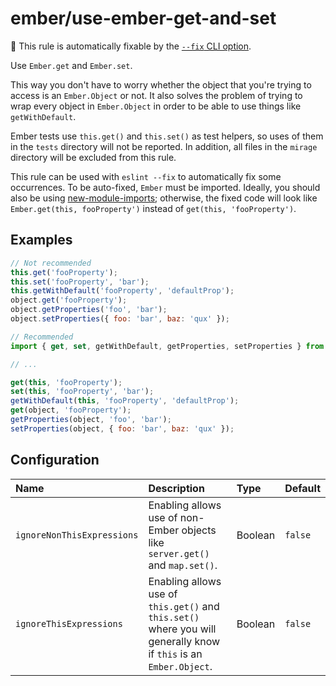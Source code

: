 # ember/use-ember-get-and-set

🔧 This rule is automatically fixable by the [`--fix` CLI option](https://eslint.org/docs/latest/user-guide/command-line-interface#--fix).

<!-- end auto-generated rule header -->

Use `Ember.get` and `Ember.set`.

This way you don't have to worry whether the object that you're trying to access is an `Ember.Object` or not. It also solves the problem of trying to wrap every object in `Ember.Object` in order to be able to use things like `getWithDefault`.

Ember tests use `this.get()` and `this.set()` as test helpers, so uses of them in the `tests` directory will not be reported.
In addition, all files in the `mirage` directory will be excluded from this rule.

This rule can be used with `eslint --fix` to automatically fix some occurrences.
To be auto-fixed, `Ember` must be imported.
Ideally, you should also be using [new-module-imports](https://github.com/ember-cli/eslint-plugin-ember/tree/refs/tags/master/docs/rules/new-module-imports.md); otherwise, the fixed code will look like `Ember.get(this, fooProperty')` instead of `get(this, 'fooProperty')`.

## Examples

```js
// Not recommended
this.get('fooProperty');
this.set('fooProperty', 'bar');
this.getWithDefault('fooProperty', 'defaultProp');
object.get('fooProperty');
object.getProperties('foo', 'bar');
object.setProperties({ foo: 'bar', baz: 'qux' });
```

```js
// Recommended
import { get, set, getWithDefault, getProperties, setProperties } from '@ember/object';

// ...

get(this, 'fooProperty');
set(this, 'fooProperty', 'bar');
getWithDefault(this, 'fooProperty', 'defaultProp');
get(object, 'fooProperty');
getProperties(object, 'foo', 'bar');
setProperties(object, { foo: 'bar', baz: 'qux' });
```

## Configuration

<!-- begin auto-generated rule options list -->

| Name                       | Description                                                                                                        | Type    | Default |
| :------------------------- | :----------------------------------------------------------------------------------------------------------------- | :------ | :------ |
| `ignoreNonThisExpressions` | Enabling allows use of non-Ember objects like `server.get()` and `map.set()`.                                      | Boolean | `false` |
| `ignoreThisExpressions`    | Enabling allows use of `this.get()` and `this.set()` where you will generally know if `this` is an `Ember.Object`. | Boolean | `false` |

<!-- end auto-generated rule options list -->
